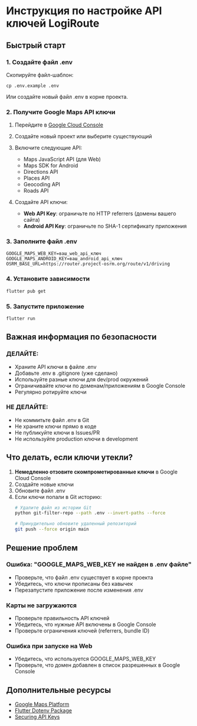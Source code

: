 ﻿#  Инструкция по настройке API ключей LogiRoute

##  Быстрый старт

### 1. Создайте файл .env

Скопируйте файл-шаблон:
```
cp .env.example .env
```

Или создайте новый файл .env в корне проекта.

### 2. Получите Google Maps API ключи

1. Перейдите в [Google Cloud Console](https://console.cloud.google.com/)
2. Создайте новый проект или выберите существующий
3. Включите следующие API:
   - Maps JavaScript API (для Web)
   - Maps SDK for Android
   - Directions API
   - Places API
   - Geocoding API
   - Roads API

4. Создайте API ключи:
   - **Web API Key**: ограничьте по HTTP referrers (домены вашего сайта)
   - **Android API Key**: ограничьте по SHA-1 сертификату приложения

### 3. Заполните файл .env

```env
GOOGLE_MAPS_WEB_KEY=ваш_web_api_ключ
GOOGLE_MAPS_ANDROID_KEY=ваш_android_api_ключ
OSRM_BASE_URL=https://router.project-osrm.org/route/v1/driving
```

### 4. Установите зависимости

```bash
flutter pub get
```

### 5. Запустите приложение

```bash
flutter run
```

##  Важная информация по безопасности

###  ДЕЛАЙТЕ:
-  Храните API ключи в файле .env
-  Добавьте .env в .gitignore (уже сделано)
-  Используйте разные ключи для dev/prod окружений
-  Ограничивайте ключи по доменам/приложениям в Google Console
-  Регулярно ротируйте ключи

###  НЕ ДЕЛАЙТЕ:
-  Не коммитьте файл .env в Git
-  Не храните ключи прямо в коде
-  Не публикуйте ключи в Issues/PR
-  Не используйте production ключи в development

##  Что делать, если ключи утекли?

1. **Немедленно отзовите скомпрометированные ключи** в Google Cloud Console
2. Создайте новые ключи
3. Обновите файл .env
4. Если ключи попали в Git историю:
   ```bash
   # Удалите файл из истории Git
   python git-filter-repo --path .env --invert-paths --force
   
   # Принудительно обновите удаленный репозиторий
   git push --force origin main
   ```

##  Решение проблем

### Ошибка: "GOOGLE_MAPS_WEB_KEY не найден в .env файле"
- Проверьте, что файл .env существует в корне проекта
- Убедитесь, что ключи прописаны без кавычек
- Перезапустите приложение после изменения .env

### Карты не загружаются
- Проверьте правильность API ключей
- Убедитесь, что нужные API включены в Google Console
- Проверьте ограничения ключей (referrers, bundle ID)

### Ошибка при запуске на Web
- Убедитесь, что используется GOOGLE_MAPS_WEB_KEY
- Проверьте, что домен добавлен в список разрешенных в Google Console

##  Дополнительные ресурсы

- [Google Maps Platform](https://developers.google.com/maps)
- [Flutter Dotenv Package](https://pub.dev/packages/flutter_dotenv)
- [Securing API Keys](https://cloud.google.com/docs/authentication/api-keys)
